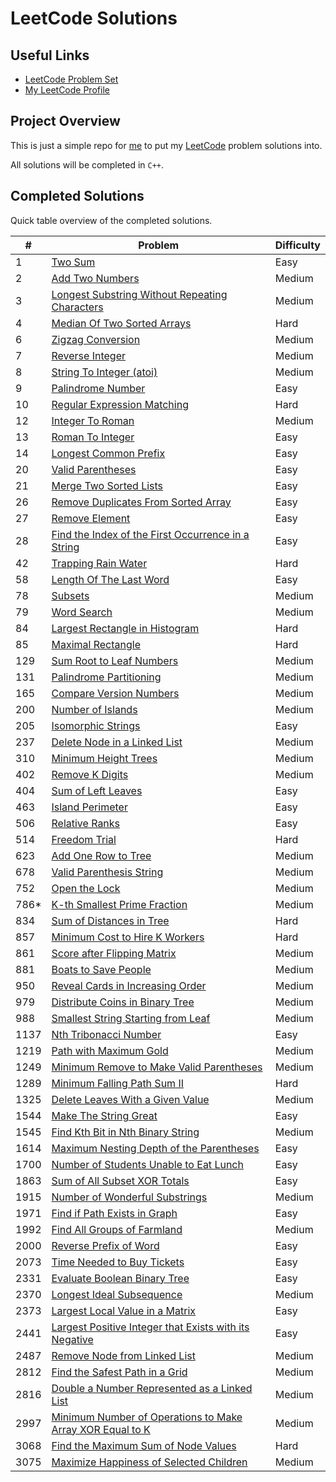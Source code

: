# LeetCode Solutions

## Useful Links

- [LeetCode Problem Set](https://leetcode.com/problemset/)
- [My LeetCode Profile](https://leetcode.com/Jawdan)

## Project Overview

This is just a simple repo for [me](https://leetcode.com/Jawdan) to put my [LeetCode](https://leetcode.com/problemset/) problem solutions into.

All solutions will be completed in `C++`.

## Completed Solutions

Quick table overview of the completed solutions.

| #    | Problem                                                                                                                         | Difficulty |
| ---- | ------------------------------------------------------------------------------------------------------------------------------- | ---------- |
| 1    | [Two Sum](Solutions/0001.TwoSum.cpp)                                                                                            | Easy       |
| 2    | [Add Two Numbers](Solutions/0002.AddTwoNumbers.cpp)                                                                             | Medium     |
| 3    | [Longest Substring Without Repeating Characters](Solutions/0003.LongestSubstringWithoutRepeatingCharacters.cpp)                 | Medium     |
| 4    | [Median Of Two Sorted Arrays](Solutions/0004.MedianOfTwoSortedArrays.cpp)                                                       | Hard       |
| 6    | [Zigzag Conversion](Solutions/0006.ZigzagConversion.cpp)                                                                        | Medium     |
| 7    | [Reverse Integer](Solutions/0007.ReverseInteger.cpp)                                                                            | Medium     |
| 8    | [String To Integer (atoi)](Solutions/0008.StringToIntegerAtoi.cpp)                                                              | Medium     |
| 9    | [Palindrome Number](Solutions/0009.PalindromeNumber.cpp)                                                                        | Easy       |
| 10   | [Regular Expression Matching](Solutions/0010.RegularExpressionMatching.cpp)                                                     | Hard       |
| 12   | [Integer To Roman](Solutions/0012.IntegerToRoman.cpp)                                                                           | Medium     |
| 13   | [Roman To Integer](Solutions/0013.RomanToInteger.cpp)                                                                           | Easy       |
| 14   | [Longest Common Prefix](Solutions/0014.LongestCommonPrefix.cpp)                                                                 | Easy       |
| 20   | [Valid Parentheses](Solutions/0020.ValidParentheses.cpp)                                                                        | Easy       |
| 21   | [Merge Two Sorted Lists](Solutions/0021.MergeTwoSortedLists.cpp)                                                                | Easy       |
| 26   | [Remove Duplicates From Sorted Array](Solutions/0026.RemoveDuplicatesFromSortedArray.cpp)                                       | Easy       |
| 27   | [Remove Element](Solutions/0027.RemoveElement.cpp)                                                                              | Easy       |
| 28   | [Find the Index of the First Occurrence in a String](solutions/0028.FindTheIndexOfTheFirstOccurenceInAString.cpp)               | Easy       |
| 42   | [Trapping Rain Water](Solutions/0042.TrappingRainWater.cpp)                                                                     | Hard       |
| 58   | [Length Of The Last Word](Solutions/0058.LengthOfTheLastWord.cpp)                                                               | Easy       |
| 78   | [Subsets](Solutions/0078.Subsets.cpp)                                                                                           | Medium     |
| 79   | [Word Search](Solutions/0079.WordSearch.cpp)                                                                                    | Medium     |
| 84   | [Largest Rectangle in Histogram](Solutions/0084.LargestRectangleInHistogram.cpp)                                                | Hard       |
| 85   | [Maximal Rectangle](Solutions/0085.MaximalRectangle.cpp)                                                                        | Hard       |
| 129  | [Sum Root to Leaf Numbers](Solutions/0129.SumRootToLeafNumbers.cpp)                                                             | Medium     |
| 131  | [Palindrome Partitioning](Solutions/0131.PalindromePartitioning.cpp)                                                            | Medium     |
| 165  | [Compare Version Numbers](Solutions/0165.CompareVersionNumbers.cpp)                                                             | Medium     |
| 200  | [Number of Islands](Solutions/0200.NumberOfIslands.cpp)                                                                         | Medium     |
| 205  | [Isomorphic Strings](Solutions/0205.IsomorphicStrings.cpp)                                                                      | Easy       |
| 237  | [Delete Node in a Linked List](Solutions/0237.DeleteNodeInALinkedList.cpp)                                                      | Medium     |
| 310  | [Minimum Height Trees](Solutions/0310.MinimumHeightTrees.cpp)                                                                   | Medium     |
| 402  | [Remove K Digits](Solutions/0402.RemoveKDigits.cpp)                                                                             | Medium     |
| 404  | [Sum of Left Leaves](Solutions/0404.SumOfLeftLeaves.cpp)                                                                        | Easy       |
| 463  | [Island Perimeter](Solutions/0463.IslandPerimeter.cpp)                                                                          | Easy       |
| 506  | [Relative Ranks](Solutions/0506.RelativeRanks.cpp)                                                                              | Easy       |
| 514  | [Freedom Trial](Solutions/0514.FreedomTrial.cpp)                                                                                | Hard       |
| 623  | [Add One Row to Tree](Solutions/0623.AddOneRowToTree.cpp)                                                                       | Medium     |
| 678  | [Valid Parenthesis String](Solutions/0678.ValidParenthesisString.cpp)                                                           | Medium     |
| 752  | [Open the Lock](Solutions/0752.OpenTheLock.cpp)                                                                                 | Medium     |
| 786* | [K-th Smallest Prime Fraction](Solutions/0786.KthSmallestPrimeFraction.cpp)                                                     | Medium     |
| 834  | [Sum of Distances in Tree](Solutions/0834.SumOfDistancesInTree.cpp)                                                             | Hard       |
| 857  | [Minimum Cost to Hire K Workers](solutions/0857.MinimumCostToHireKWorkers.cpp)                                                  | Hard       |
| 861  | [Score after Flipping Matrix](Solutions/0861.ScoreAfterFlippingMatrix.cpp)                                                      | Medium     |
| 881  | [Boats to Save People](Solutions/0881.BoatsToSavePeople.cpp)                                                                    | Medium     |
| 950  | [Reveal Cards in Increasing Order](Solutions/0950.RevealCardsInIncreasingOrder.cpp)                                             | Medium     |
| 979  | [Distribute Coins in Binary Tree](Solutions/979.DistributeCoinsInBinaryTree.cpp)                                                | Medium     |
| 988  | [Smallest String Starting from Leaf](Solutions/0988.SmallestStringStartingFromLeaf.cpp)                                         | Medium     |
| 1137 | [Nth Tribonacci Number](Solutions/1137.NthTribonacciNumber.cpp)                                                                 | Easy       |
| 1219 | [Path with Maximum Gold](Solutions/1219.PathWithMaximumGold.cpp)                                                                | Medium     |
| 1249 | [Minimum Remove to Make Valid Parentheses](Solutions/1249.MinimumRemoveToMakeValidParentheses.cpp)                              | Medium     |
| 1289 | [Minimum Falling Path Sum II](Solutions/1289.MinimumFallingPathSumII.cpp)                                                       | Hard       |
| 1325 | [Delete Leaves With a Given Value](Solutions/1325.DeleteLeavesWithAGivenValue.cpp)                                              | Medium     |
| 1544 | [Make The String Great](Solutions/1544.MakeTheStringGreat.cpp)                                                                  | Easy       |
| 1545 | [Find Kth Bit in Nth Binary String](Solutions/1545.FindKthBitInNthBinaryString.cpp)                                             | Medium     |
| 1614 | [Maximum Nesting Depth of the Parentheses](Solutions/1614.MaximumNestingDepthOfTheParentheses.cpp)                              | Easy       |
| 1700 | [Number of Students Unable to Eat Lunch](Solutions/1700.NumberOfStudentsUnableToEatLunch.cpp)                                   | Easy       |
| 1863 | [Sum of All Subset XOR Totals](Solutions/1863.SumOfAllSubsetXORTotals.cpp)                                                      | Easy       |
| 1915 | [Number of Wonderful Substrings](Solutions/1915.NumberOfWonderfulSubstrings.cpp)                                                | Medium     |
| 1971 | [Find if Path Exists in Graph](Solutions/1971.FindIfPathExistsInGraph.cpp)                                                      | Easy       |
| 1992 | [Find All Groups of Farmland](Solutions/1992.FindAllGroupsOfFarmland.cpp)                                                       | Medium     |
| 2000 | [Reverse Prefix of Word](Solutions/2000.ReversePrefixOfWord.cpp)                                                                | Easy       |
| 2073 | [Time Needed to Buy Tickets](Solutions/2073.TimeNeededToBuyTickets.cpp)                                                         | Easy       |
| 2331 | [Evaluate Boolean Binary Tree](Solutions/2331.EvaluateBooleanBinaryTree.cpp)                                                    | Easy       |
| 2370 | [Longest Ideal Subsequence](Solutions/2370.LongestIdealSubsequence.cpp)                                                         | Medium     |
| 2373 | [Largest Local Value in a Matrix](Solutions/2373.LargestLocalValueInAMatrix.cpp)                                                | Easy       |
| 2441 | [Largest Positive Integer that Exists with its Negative](Solutions/2441.LargestPositiveIntegerThatExistsWithItsNegative.cpp)    | Easy       |
| 2487 | [Remove Node from Linked List](Solutions/2487.RemoveNodesFromLinkedList.cpp)                                                    | Medium     |
| 2812 | [Find the Safest Path in a Grid](Solutions/2812.FindTheSafestPathInAGrid.cpp)                                                   | Medium     |
| 2816 | [Double a Number Represented as a Linked List](Solutions/2816.DoubleANumberRepresentedAsALinkedList.cpp)                        | Medium     |
| 2997 | [Minimum Number of Operations to Make Array XOR Equal to K](Solutions/2997.MinimumNumberOfOperationsToMakeArrayXOREqualToK.cpp) | Medium     |
| 3068 | [Find the Maximum Sum of Node Values](Solutions/3068.FindTheMaximumSumOfNodeValues.cpp)                                         | Hard       |
| 3075 | [Maximize Happiness of Selected Children](Solutions/3075.MaximizeHappinessOfSelectedChildren.cpp)                               | Medium     |